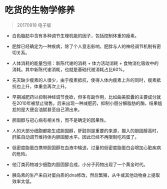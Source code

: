 # 吃货的生物学修养

> 20170918 电子版

- 白色脂肪中含有多种调节生理机能的因子，包括控制体重的瘦素。
- 肥胖已经确定为一种疾病，除了个人意志影响，肥胖与人的神经调节机制有密切关系。
- 人体消耗的能量包括：新陈代谢的消耗 + 体力活动消耗 + 食物消化吸收中的消耗。其中新陈代谢消耗，也就是基础代谢消耗占比60%。
- 先天缺少瘦素的人很少，由于瘦素抵抗，使得人体内瘦素上升的同时，瘦素抵抗也上升，体重会再次上升。
- 早期减肥药以抑制神经调节食欲，但多有副作用，比如曲美胶囊的主要成分就在2010年被禁止销售。后来出现一种减肥药，抑制小肠分解脂肪的酶，结果尴尬的是大便会油腻甚至自己滑出来。

- 胆固醇与冠心病有相关性，而不是确定的因果性。
- 人的大部分细胞都能生成胆固醇，肝脏则是重要的来源，摄入的胆固醇高时，肝脏自动调节维持体内胆固醇水平。因此已经不再限制吃鸡蛋了。
- 低密度脂蛋白携带胆固醇在血液中输送，过量的低密度脂蛋白会增加心脏疾病的危险。
- 他汀类药物减少细胞内胆固醇合成，小分子药物出现了一个黄金时代。
- 胰岛素的生产来自对蛋白质的dna修改，然后繁殖，从牛或其他动物身上提取效率太低。
